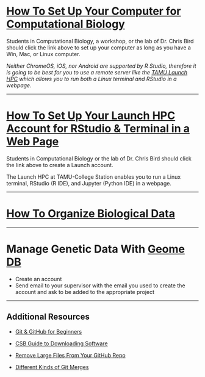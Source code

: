 # [How To Set Up Your Computer for Computational Biology](howto_setup_computer.md)

Students in Computational Biology, a workshop, or the lab of Dr. Chris Bird should click the link above to set up your computer as long as you have a Win, Mac, or Linux computer. 

_Neither ChromeOS, iOS, nor Android are supported by R Studio, therefore it is going to be best for you to use a remote server like the [TAMU Launch HPC](https://hprc.tamu.edu/kb/User-Guides/Launch/Access/#no-ssh-login) which allows you to run both a Linux terminal and RStudio in a webpage._

---

# [How To Set Up Your Launch HPC Account for RStudio & Terminal in a Web Page](https://hprc.tamu.edu/kb/User-Guides/Launch/Access/#no-ssh-login)

Students in Computational Biology or the lab of Dr. Chris Bird should click the link above to create a Launch account.

The Launch HPC at TAMU-College Station enables you to run a Linux terminal, RStudio (R IDE), and Jupyter (Python IDE) in a webpage.

---

# [How To Organize Biological Data](howto_organize_data.md)



---

# Manage Genetic Data With [Geome DB](https://geome-db.org/)

* Create an account
* Send email to your supervisor with the email you used to create the account and ask to be added to the appropriate project

---

## Additional Resources

* [Git & GitHub for Beginners](https://www.freecodecamp.org/news/git-and-github-for-beginners/)

* [CSB Guide to Downloading Software](https://computingskillsforbiologists.com/setup/)

* [Remove Large Files From Your GitHub Repo](rm_lg_files.md)
  
* [Different Kinds of Git Merges](https://lukemerrett.com/different-merge-types-in-git/)

